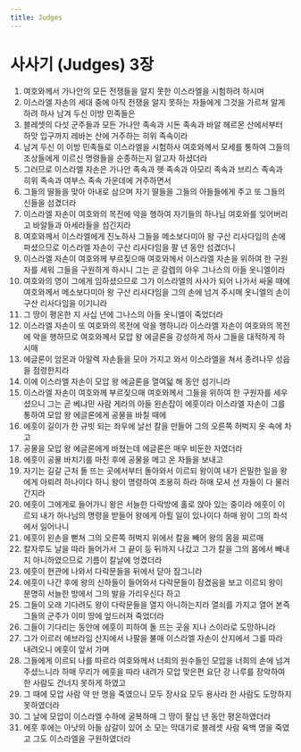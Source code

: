```yaml
---
title: Judges
---
```


# 사사기 (Judges) 3장
1. 여호와께서 가나안의 모든 전쟁들을 알지 못한 이스라엘을 시험하려 하시며
1. 이스라엘 자손의 세대 중에 아직 전쟁을 알지 못하는 자들에게 그것을 가르쳐 알게 하려 하사 남겨 두신 이방 민족들은
1. 블레셋의 다섯 군주들과 모든 가나안 족속과 시돈 족속과 바알 헤르몬 산에서부터 하맛 입구까지 레바논 산에 거주하는 히위 족속이라
1. 남겨 두신 이 이방 민족들로 이스라엘을 시험하사 여호와께서 모세를 통하여 그들의 조상들에게 이르신 명령들을 순종하는지 알고자 하셨더라
1. 그러므로 이스라엘 자손은 가나안 족속과 헷 족속과 아모리 족속과 브리스 족속과 히위 족속과 여부스 족속 가운데에 거주하면서
1. 그들의 딸들을 맞아 아내로 삼으며 자기 딸들을 그들의 아들들에게 주고 또 그들의 신들을 섬겼더라
1. 이스라엘 자손이 여호와의 목전에 악을 행하여 자기들의 하나님 여호와를 잊어버리고 바알들과 아세라들을 섬긴지라
1. 여호와께서 이스라엘에게 진노하사 그들을 메소보다미아 왕 구산 리사다임의 손에 파셨으므로 이스라엘 자손이 구산 리사다임을 팔 년 동안 섬겼더니
1. 이스라엘 자손이 여호와께 부르짖으매 여호와께서 이스라엘 자손을 위하여 한 구원자를 세워 그들을 구원하게 하시니 그는 곧 갈렙의 아우 그나스의 아들 옷니엘이라
1. 여호와의 영이 그에게 임하셨으므로 그가 이스라엘의 사사가 되어 나가서 싸울 때에 여호와께서 메소보다미아 왕 구산 리사다임을 그의 손에 넘겨 주시매 옷니엘의 손이 구산 리사다임을 이기니라
1. 그 땅이 평온한 지 사십 년에 그나스의 아들 옷니엘이 죽었더라
1. 이스라엘 자손이 또 여호와의 목전에 악을 행하니라 이스라엘 자손이 여호와의 목전에 악을 행하므로 여호와께서 모압 왕 에글론을 강성하게 하사 그들을 대적하게 하시매
1. 에글론이 암몬과 아말렉 자손들을 모아 가지고 와서 이스라엘을 쳐서 종려나무 성읍을 점령한지라
1. 이에 이스라엘 자손이 모압 왕 에글론을 열여덟 해 동안 섬기니라
1. 이스라엘 자손이 여호와께 부르짖으매 여호와께서 그들을 위하여 한 구원자를 세우셨으니 그는 곧 베냐민 사람 게라의 아들 왼손잡이 에훗이라 이스라엘 자손이 그를 통하여 모압 왕 에글론에게 공물을 바칠 때에
1. 에훗이 길이가 한 규빗 되는 좌우에 날선 칼을 만들어 그의 오른쪽 허벅지 옷 속에 차고
1. 공물을 모압 왕 에글론에게 바쳤는데 에글론은 매우 비둔한 자였더라
1. 에훗이 공물 바치기를 마친 후에 공물을 메고 온 자들을 보내고
1. 자기는 길갈 근처 돌 뜨는 곳에서부터 돌아와서 이르되 왕이여 내가 은밀한 일을 왕에게 아뢰려 하나이다 하니 왕이 명령하여 조용히 하라 하매 모셔 선 자들이 다 물러간지라
1. 에훗이 그에게로 들어가니 왕은 서늘한 다락방에 홀로 앉아 있는 중이라 에훗이 이르되 내가 하나님의 명령을 받들어 왕에게 아뢸 일이 있나이다 하매 왕이 그의 좌석에서 일어나니
1. 에훗이 왼손을 뻗쳐 그의 오른쪽 허벅지 위에서 칼을 빼어 왕의 몸을 찌르매
1. 칼자루도 날을 따라 들어가서 그 끝이 등 뒤까지 나갔고 그가 칼을 그의 몸에서 빼내지 아니하였으므로 기름이 칼날에 엉겼더라
1. 에훗이 현관에 나와서 다락문들을 뒤에서 닫아 잠그니라
1. 에훗이 나간 후에 왕의 신하들이 들어와서 다락문들이 잠겼음을 보고 이르되 왕이 분명히 서늘한 방에서 그의 발을 가리우신다 하고
1. 그들이 오래 기다려도 왕이 다락문들을 열지 아니하는지라 열쇠를 가지고 열어 본즉 그들의 군주가 이미 땅에 엎드러져 죽었더라
1. 그들이 기다리는 동안에 에훗이 피하여 돌 뜨는 곳을 지나 스이라로 도망하니라
1. 그가 이르러 에브라임 산지에서 나팔을 불매 이스라엘 자손이 산지에서 그를 따라 내려오니 에훗이 앞서 가며
1. 그들에게 이르되 나를 따르라 여호와께서 너희의 원수들인 모압을 너희의 손에 넘겨 주셨느니라 하매 무리가 에훗을 따라 내려가 모압 맞은편 요단 강 나루를 장악하여 한 사람도 건너지 못하게 하였고
1. 그 때에 모압 사람 약 만 명을 죽였으니 모두 장사요 모두 용사라 한 사람도 도망하지 못하였더라
1. 그 날에 모압이 이스라엘 수하에 굴복하매 그 땅이 팔십 년 동안 평온하였더라
1. 에훗 후에는 아낫의 아들 삼갈이 있어 소 모는 막대기로 블레셋 사람 육백 명을 죽였고 그도 이스라엘을 구원하였더라